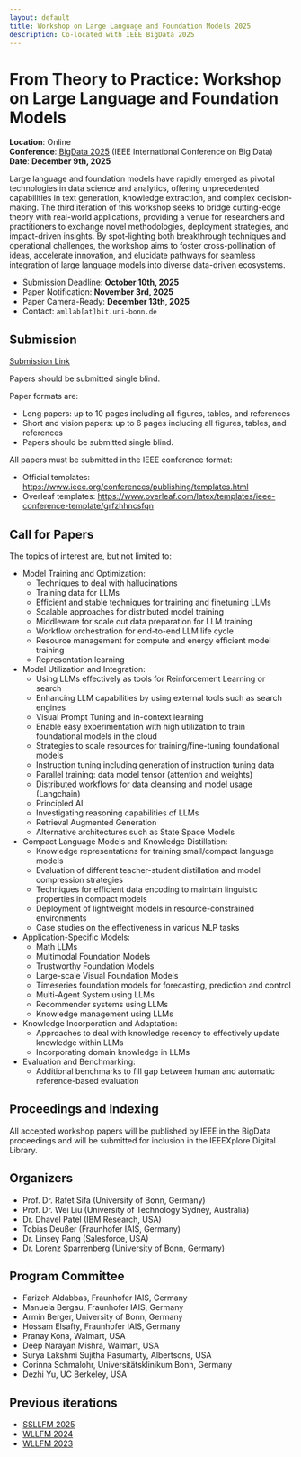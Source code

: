 ```yaml
---
layout: default
title: Workshop on Large Language and Foundation Models 2025
description: Co-located with IEEE BigData 2025
---
```

<link rel="icon" type="image/x-icon" href="/assets/aml_lab_tight.ico" />

# From Theory to Practice: Workshop on Large Language and Foundation Models

**Location**: Online  
**Conference**: [BigData 2025](https://conferences.cis.um.edu.mo/ieeebigdata2025) (IEEE International Conference on Big Data)  
**Date**: **December 9th, 2025**

Large language and foundation models have rapidly emerged as pivotal technologies in data science and analytics, 
offering unprecedented capabilities in text generation, knowledge extraction, and complex decision-making. The third iteration of 
this workshop seeks to bridge cutting-edge theory with real-world applications, providing a venue for researchers and 
practitioners to exchange novel methodologies, deployment strategies, and impact-driven insights. By spot-lighting both 
breakthrough techniques and operational challenges, the workshop aims to foster cross-pollination of ideas, accelerate 
innovation, and elucidate pathways for seamless integration of large language models into diverse data-driven 
ecosystems.

- Submission Deadline: **October 10th, 2025**
- Paper Notification: **November 3rd, 2025**
- Paper Camera-Ready: **December 13th, 2025**
- Contact: `amllab[at]bit.uni-bonn.de`

## Submission

[Submission Link](https://wi-lab.com/cyberchair/2025/bigdata25/scripts/submit.php?subarea=S31&undisplay_detail=1&wh=/cyberchair/2025/bigdata25/scripts/ws_submit.php)

Papers should be submitted single blind.

Paper formats are:

- Long papers:  up to 10 pages including all figures, tables, and references
- Short and vision papers: up to 6 pages including all figures, tables, and references
- Papers should be submitted single blind.

All papers must be submitted in the IEEE conference format:
- Official templates: https://www.ieee.org/conferences/publishing/templates.html
- Overleaf templates: https://www.overleaf.com/latex/templates/ieee-conference-template/grfzhhncsfqn

## Call for Papers

The topics of interest are, but not limited to:

- Model Training and Optimization:
  - Techniques to deal with hallucinations
  - Training data for LLMs
  - Efficient and stable techniques for training and finetuning LLMs 
  - Scalable approaches for distributed model training 
  - Middleware for scale out data preparation for LLM training 
  - Workflow orchestration for end-to-end LLM life cycle 
  - Resource management for compute and energy efficient model training 
  - Representation learning
- Model Utilization and Integration:
  - Using LLMs effectively as tools for Reinforcement Learning or search 
  - Enhancing LLM capabilities by using external tools such as search engines 
  - Visual Prompt Tuning and in-context learning 
  - Enable easy experimentation with high utilization to train foundational models in the cloud 
  - Strategies to scale resources for training/fine-tuning foundational models 
  - Instruction tuning including generation of instruction tuning data 
  - Parallel training: data model tensor (attention and weights)
  - Distributed workflows for data cleansing and model usage (Langchain)
  - Principled AI 
  - Investigating reasoning capabilities of LLMs 
  - Retrieval Augmented Generation 
  - Alternative architectures such as State Space Models 
- Compact Language Models and Knowledge Distillation:
  - Knowledge representations for training small/compact language models 
  - Evaluation of different teacher-student distillation and model compression strategies 
  - Techniques for efficient data encoding to maintain linguistic properties in compact models 
  - Deployment of lightweight models in resource-constrained environments 
  - Case studies on the effectiveness in various NLP tasks
- Application-Specific Models:
  - Math LLMs
  - Multimodal Foundation Models 
  - Trustworthy Foundation Models
  - Large-scale Visual Foundation Models
  - Timeseries foundation models for forecasting, prediction and control 
  - Multi-Agent System using LLMs
  - Recommender systems using LLMs
  - Knowledge management using LLMs
- Knowledge Incorporation and Adaptation:
  - Approaches to deal with knowledge recency to effectively update knowledge within LLMs 
  - Incorporating domain knowledge in LLMs
- Evaluation and Benchmarking:
  - Additional benchmarks to fill gap between human and automatic reference-based evaluation

## Proceedings and Indexing

All accepted workshop papers will be published by IEEE in the BigData proceedings
and will be submitted for inclusion in the IEEEXplore Digital Library.


## Organizers

- Prof. Dr. Rafet Sifa (University of Bonn, Germany)
- Prof. Dr. Wei Liu (University of Technology Sydney, Australia)
- Dr. Dhavel Patel (IBM Research, USA)
- Tobias Deußer (Fraunhofer IAIS, Germany)
- Dr. Linsey Pang (Salesforce, USA) 
- Dr. Lorenz Sparrenberg (University of Bonn, Germany)

## Program Committee

- Farizeh Aldabbas,	Fraunhofer IAIS, Germany  
- Manuela Bergau, Fraunhofer IAIS, Germany  
- Armin Berger, University of Bonn, Germany  
- Hossam Elsafty, Fraunhofer IAIS, Germany  
- Pranay Kona, Walmart, USA  
- Deep Narayan Mishra, Walmart, USA  
- Surya Lakshmi Sujitha Pasumarty, Albertsons, USA  
- Corinna Schmalohr, Universitätsklinikum Bonn, Germany  
- Dezhi Yu, UC Berkeley, USA

## Previous iterations

- [SSLLFM 2025](https://appliedmachinelearning-lab.github.io/ssllfm2025/)
- [WLLFM 2024](https://sites.google.com/view/wllfm24)
- [WLLFM 2023](https://dhavalrepo18.github.io/bigdatafm/)
